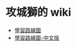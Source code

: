 # 攻城獅的 wiki

- [學習路線圖](https://github.com/kamranahmedse/developer-roadmap)
- [學習路線圖-中文版](https://github.com/goodjack/developer-roadmap-chinese)